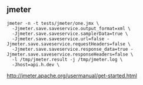 jmeter
-

````
jmeter -n -t tests/jmeter/one.jmx \
  -Jjmeter.save.saveservice.output_format=xml \
  -Jjmeter.save.saveservice.samplerData=true \
  -Jjmeter.save.saveservice.url=false -Jjmeter.save.saveservice.requestHeaders=false \
  -Jjmeter.save.saveservice.response_data=true -Jjmeter.save.saveservice.responseHeaders=false \
  -l /tmp/jmeter.result -j /tmp/jmeter.log \
  -Jhost=api.h.dev \
````

http://jmeter.apache.org/usermanual/get-started.html
